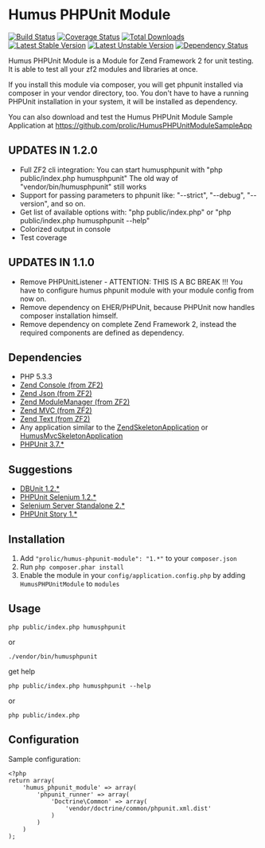 Humus PHPUnit Module
====================

[![Build Status](https://travis-ci.org/prolic/HumusPHPUnitModule.png?branch=master)](https://travis-ci.org/prolic/HumusPHPUnitModule)
[![Coverage Status](https://coveralls.io/repos/prolic/HumusPHPUnitModule/badge.png?branch=master)](https://coveralls.io/r/prolic/HumusPHPUnitModule?branch=master)
[![Total Downloads](https://poser.pugx.org/prolic/humus-phpunit-module/downloads.png)](https://packagist.org/packages/prolic/humus-phpunit-module)
[![Latest Stable Version](https://poser.pugx.org/prolic/humus-phpunit-module/v/stable.png)](https://packagist.org/packages/prolic/humus-phpunit-module)
[![Latest Unstable Version](https://poser.pugx.org/prolic/humus-phpunit-module/v/unstable.png)](https://packagist.org/packages/prolic/humus-phpunit-module)
[![Dependency Status](https://www.versioneye.com/package/php:prolic:humus-phpunit-module/badge.png)](https://www.versioneye.com/package/php:prolic:humus-phpunit-module)

Humus PHPUnit Module is a Module for Zend Framework 2 for unit testing. It is able to test all your zf2 modules and libraries at once.

If you install this module via composer, you will get phpunit installed via composer in your vendor directory, too. You don't have to have a running PHPUnit installation in your system, it will be installed as dependency.

You can also download and test the Humus PHPUnit Module Sample Application at https://github.com/prolic/HumusPHPUnitModuleSampleApp

UPDATES IN 1.2.0
----------------

 - Full ZF2 cli integration:
   You can start humusphpunit with "php public/index.php humusphpunit"
   The old way of "vendor/bin/humusphpunit" still works
 - Support for passing parameters to phpunit like: "--strict", "--debug", "--version", and so on.
 - Get list of available options with: "php public/index.php" or "php public/index.php humusphpunit --help"
 - Colorized output in console
 - Test coverage

UPDATES IN 1.1.0
----------------

 - Remove PHPUnitListener - ATTENTION: THIS IS A BC BREAK !!! You have to configure humus phpunit module with your module config from now on.
 - Remove dependency on EHER/PHPUnit, because PHPUnit now handles composer installation himself.
 - Remove dependency on complete Zend Framework 2, instead the required components are defined as dependency.

Dependencies
------------

 - PHP 5.3.3
 - [Zend Console (from ZF2)](https://github.com/zendframework/zf2)
 - [Zend Json (from ZF2)](https://github.com/zendframework/zf2)
 - [Zend ModuleManager (from ZF2)](https://github.com/zendframework/zf2)
 - [Zend MVC (from ZF2)](https://github.com/zendframework/zf2)
 - [Zend Text (from ZF2)](https://github.com/zendframework/zf2)
 -  Any application similar to the
    [ZendSkeletonApplication](https://github.com/zendframework/ZendSkeletonApplication) or
    [HumusMvcSkeletonApplication](https://github.com/prolic/HumusMvcSkeletonApplication)
 - [PHPUnit 3.7.*](http://www.phpunit.de)

Suggestions
-----------

 - [DBUnit 1.2.*](https://github.com/sebastianbergmann/dbunit)
 - [PHPUnit Selenium 1.2.*](https://github.com/sebastianbergmann/phpunit-selenium)
 - [Selenium Server Standalone 2.*](https://github.com/claylo/selenium-server-standalone)
 - [PHPUnit Story 1.*](https://github.com/sebastianbergmann/phpunit-story)

Installation
------------

 1.  Add `"prolic/humus-phpunit-module": "1.*"` to your `composer.json`
 2.  Run `php composer.phar install`
 3.  Enable the module in your `config/application.config.php` by adding `HumusPHPUnitModule` to `modules`

Usage
-----

    php public/index.php humusphpunit

or

    ./vendor/bin/humusphpunit

get help

    php public/index.php humusphpunit --help

or

    php public/index.php

Configuration
-------------

Sample configuration:

    <?php
    return array(
        'humus_phpunit_module' => array(
            'phpunit_runner' => array(
                'Doctrine\Common' => array(
                    'vendor/doctrine/common/phpunit.xml.dist'
                )
            )
        )
    );
